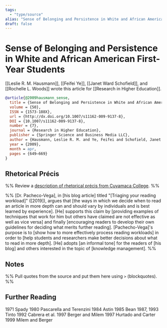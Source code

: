 ```yaml
---
tags:
  - "type/source"
alias: "Sense of Belonging and Persistence in White and African American First-Year Students"
draft: false
---
```

# Sense of Belonging and Persistence in White and African American First-Year Students

[[Leslie R. M. Hausmann]], [[Feifei Ye]], [[Janet Ward Schofield]], and [[Rochelle L. Woods]] wrote this article for [[Research in Higher Education]].

```bibtex
@article{@2009hausmann_sense,
  title = {Sense of Belonging and Persistence in White and African American First-Year Students},
  volume = {50},
  ISSN = {1573-188X},
  url = {http://dx.doi.org/10.1007/s11162-009-9137-8},
  DOI = {10.1007/s11162-009-9137-8},
  number = {7},
  journal = {Research in Higher Education},
  publisher = {Springer Science and Business Media LLC},
  author = {Hausmann, Leslie R. M. and Ye, Feifei and Schofield, Janet Ward and Woods, Rochelle L.},
  year = {2009},
  month = apr,
  pages = {649–669}
}
```

## Rhetorical Précis
%% Review a [description of rhetorical précis from Cuyamaca College](https://www.cuyamaca.edu/student-support/tutoring-center/files/student-resources/rhetorical-precis-description-and-examples.pdf). %%

%%
[Dr. Pacheco-Vega], in [his blog article] titled "[Triaging your reading workload]" ([2019]), argues that [the ways in which we decide when to read an article in more depth can and should vary by individuals and is best learned by experience]. [He] supports this claim by [providing examples of techniques that work for him but others have claimed are not effective as well as vice versa] and finally [encouraging readers to develop their own guidelines for deciding what merits further reading]. [Pachecho-Vega]'s purpose is to [show how to more effectively process reading workloads] in order to [help students and researchers make better decisions about what to read in more depth]. [He] adopts [an informal tone] for the readers of [his blog] and others interested in the topic of [knowledge management]. 
%%
## Notes
%% Pull quotes from the source and put them here using `>` (blockquotes). %%

## Further Reading
1971 Spady
1980 Pascarella and Terenzini
1984 Astin
1985 Bean
1987, 1993 Tinto
1992 Cabrera et al.
1997 Berger and Milem
1997 Hurtado and Carter
1999 Milem and Berger